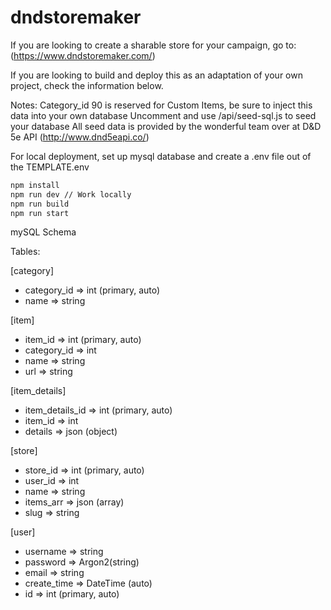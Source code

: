 # dndstoremaker

If you are looking to create a sharable store for your campaign, go to:(https://www.dndstoremaker.com/)

If you are looking to build and deploy this as an adaptation of your own project, check the information below.

Notes:
Category_id 90 is reserved for Custom Items, be sure to inject this data into your own database
Uncomment and use /api/seed-sql.js to seed your database
All seed data is provided by the wonderful team over at D&D 5e API (http://www.dnd5eapi.co/)

For local deployment, set up mysql database and create a .env file out of the TEMPLATE.env

```bash
npm install
npm run dev // Work locally
npm run build
npm run start
```

mySQL Schema

Tables:

[category]

- category_id => int (primary, auto)
- name => string

[item]

- item_id => int (primary, auto)
- category_id => int
- name => string
- url => string

[item_details]

- item_details_id => int (primary, auto)
- item_id => int
- details => json (object)

[store]

- store_id => int (primary, auto)
- user_id => int
- name => string
- items_arr => json (array)
- slug => string

[user]

- username => string
- password => Argon2(string)
- email => string
- create_time => DateTime (auto)
- id => int (primary, auto)
